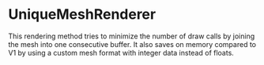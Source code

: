 # UniqueMeshRenderer

This rendering method tries to minimize the number of draw calls by joining the mesh into one consecutive buffer.
It also saves on memory compared to V1 by using a custom mesh format with integer data instead of floats.